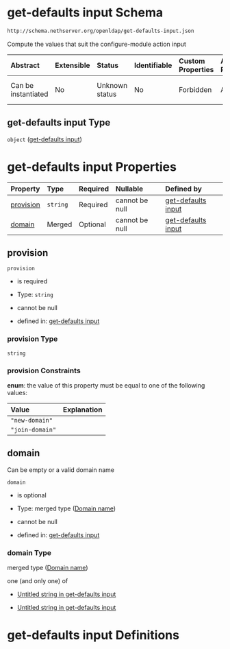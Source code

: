 # get-defaults input Schema

```txt
http://schema.nethserver.org/openldap/get-defaults-input.json
```

Compute the values that suit the configure-module action input

| Abstract            | Extensible | Status         | Identifiable | Custom Properties | Additional Properties | Access Restrictions | Defined In                                                                         |
| :------------------ | :--------- | :------------- | :----------- | :---------------- | :-------------------- | :------------------ | :--------------------------------------------------------------------------------- |
| Can be instantiated | No         | Unknown status | No           | Forbidden         | Allowed               | none                | [get-defaults-input.json](openldap/get-defaults-input.json "open original schema") |

## get-defaults input Type

`object` ([get-defaults input](get-defaults-input.md))

# get-defaults input Properties

| Property                | Type     | Required | Nullable       | Defined by                                                                                                                                             |
| :---------------------- | :------- | :------- | :------------- | :----------------------------------------------------------------------------------------------------------------------------------------------------- |
| [provision](#provision) | `string` | Required | cannot be null | [get-defaults input](get-defaults-input-properties-provision.md "http://schema.nethserver.org/openldap/get-defaults-input.json#/properties/provision") |
| [domain](#domain)       | Merged   | Optional | cannot be null | [get-defaults input](get-defaults-input-properties-domain-name.md "http://schema.nethserver.org/openldap/get-defaults-input.json#/properties/domain")  |

## provision



`provision`

*   is required

*   Type: `string`

*   cannot be null

*   defined in: [get-defaults input](get-defaults-input-properties-provision.md "http://schema.nethserver.org/openldap/get-defaults-input.json#/properties/provision")

### provision Type

`string`

### provision Constraints

**enum**: the value of this property must be equal to one of the following values:

| Value           | Explanation |
| :-------------- | :---------- |
| `"new-domain"`  |             |
| `"join-domain"` |             |

## domain

Can be empty or a valid domain name

`domain`

*   is optional

*   Type: merged type ([Domain name](get-defaults-input-properties-domain-name.md))

*   cannot be null

*   defined in: [get-defaults input](get-defaults-input-properties-domain-name.md "http://schema.nethserver.org/openldap/get-defaults-input.json#/properties/domain")

### domain Type

merged type ([Domain name](get-defaults-input-properties-domain-name.md))

one (and only one) of

*   [Untitled string in get-defaults input](get-defaults-input-properties-domain-name-oneof-0.md "check type definition")

*   [Untitled string in get-defaults input](get-defaults-input-properties-domain-name-oneof-1.md "check type definition")

# get-defaults input Definitions
